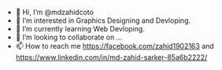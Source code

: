 - 👋 Hi, I’m @mdzahidcoto
- 👀 I’m interested in Graphics Designing and Devloping.
- 🌱 I’m currently learning Web Devloping.
- 💞️ I’m looking to collaborate on ...
- 📫 How to reach me https://facebook.com/zahid1902163 and https://www.linkedin.com/in/md-zahid-sarker-85a6b2222/

<!---
mdzahidcoto/mdzahidcoto is a ✨ special ✨ repository because its `README.md` (this file) appears on your GitHub profile.
You can click the Preview link to take a look at your changes.
--->
